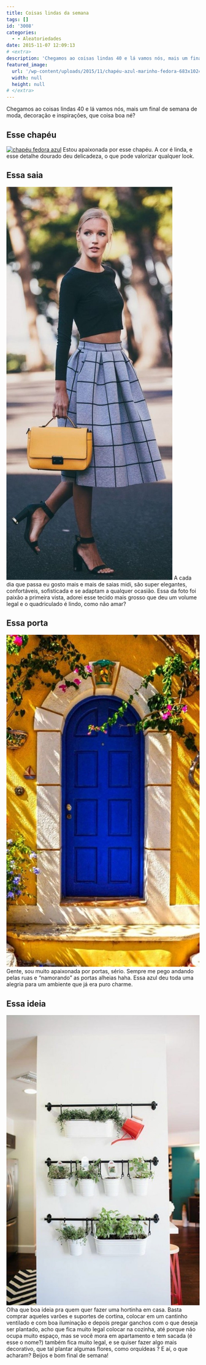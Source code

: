 ```yaml
---
title: Coisas lindas da semana
tags: []
id: '3008'
categories:
  - - Aleatoriedades
date: 2015-11-07 12:09:13
# <extra>
description: 'Chegamos ao coisas lindas 40 e lá vamos nós, mais um final de semana de moda, decoração e inspirações, que coisa boa né? Esse chapéu Estou apaixonada por esse chapéu. A cor é linda, e esse detalhe dourado deu delicadeza, o que pode valorizar qualquer look. Essa saia A cada dia que passa eu gosto mais e mais de saias midi, são super elegantes, confortáveis, sofisticada e se adaptam a qualquer ocasião. Essa da foto foi paixão a primeira vista, adorei esse tecido mais grosso que deu um volume legal e o quadriculado é lindo, como não amar? Essa porta Gente, sou muito apaixonada por portas, sério. Sempre me pego andando pelas ruas e “namorando” as portas alheias haha. Essa azul deu toda uma alegria para um ambiente que já era puro charme. Essa ideia Olha que boa ideia pra &hellip;'
featured_image: 
  url: '/wp-content/uploads/2015/11/chapéu-azul-marinho-fedora-683x1024.jpg'
  width: null
  height: null
# </extra>
---
```


Chegamos ao coisas lindas 40 e lá vamos nós, mais um final de semana de moda, decoração e inspirações, que coisa boa né?

## Esse chapéu

[![chapéu fedora azul ](/wp-content/uploads/2015/11/chapéu-azul-marinho-fedora-683x1024.jpg)](/wp-content/uploads/2015/11/chapéu-azul-marinho-fedora.jpg) Estou apaixonada por esse chapéu. A cor é linda, e esse detalhe dourado deu delicadeza, o que pode valorizar qualquer look.

## Essa saia

[![saia midi cinza com xadrez](/wp-content/uploads/2015/11/saia-midi-cinza-433x1024.jpg)](/wp-content/uploads/2015/11/saia-midi-cinza.jpg) A cada dia que passa eu gosto mais e mais de saias midi, são super elegantes, confortáveis, sofisticada e se adaptam a qualquer ocasião. Essa da foto foi paixão a primeira vista, adorei esse tecido mais grosso que deu um volume legal e o quadriculado é lindo, como não amar?

## Essa porta

[![fachada - porta azul ](/wp-content/uploads/2015/11/porta-azul-596x1024.jpg)](/wp-content/uploads/2015/11/porta-azul.jpg) Gente, sou muito apaixonada por portas, sério. Sempre me pego andando pelas ruas e “namorando” as portas alheias haha. Essa azul deu toda uma alegria para um ambiente que já era puro charme.

## Essa ideia

[![jardim vertical - horta ](/wp-content/uploads/2015/11/suporte-para-plantas-na-parede-683x1024.jpg)](/wp-content/uploads/2015/11/suporte-para-plantas-na-parede.jpg) Olha que boa ideia pra quem quer fazer uma hortinha em casa. Basta comprar aqueles varões e suportes de cortina, colocar em um cantinho ventilado e com boa iluminação e depois pregar ganchos com o que deseja ser plantado, acho que fica muito legal colocar na cozinha, até porque não ocupa muito espaço, mas se você mora em apartamento e tem sacada (é esse o nome?) também fica muito legal, e se quiser fazer algo mais decorativo, que tal plantar algumas flores, como orquídeas ? E aí, o que acharam? Beijos e bom final de semana!
